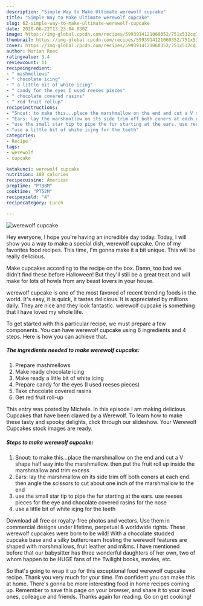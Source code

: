 ```yaml
---
description: "Simple Way to Make Ultimate werewolf cupcake"
title: "Simple Way to Make Ultimate werewolf cupcake"
slug: 62-simple-way-to-make-ultimate-werewolf-cupcake
date: 2020-06-22T13:23:04.830Z
image: https://img-global.cpcdn.com/recipes/5993914121060352/751x532cq70/werewolf-cupcake-recipe-main-photo.jpg
thumbnail: https://img-global.cpcdn.com/recipes/5993914121060352/751x532cq70/werewolf-cupcake-recipe-main-photo.jpg
cover: https://img-global.cpcdn.com/recipes/5993914121060352/751x532cq70/werewolf-cupcake-recipe-main-photo.jpg
author: Marian Reed
ratingvalue: 3.4
reviewcount: 11
recipeingredient:
- " mashmellows"
- " chocolate icing"
- " a little bit of white icing"
- " candy for the eyes I used reeses pieces"
- " chocolate covered rasins"
- " red fruit rollup"
recipeinstructions:
- "Snout: to make this...place the marshmallow on the end and cut a V shape half way into the marshmallow. then put the fruit roll up inside the marshmallow and trim excess"
- "Ears: lay the marshmallow on its side trim off both coners at each end. then angle the scissors to cut about one inch of the marshmallow to the end"
- "use the small star tip to pipe the fur starting at the ears. use reeses pieces for the eye and chocolate covered rasins for the nose"
- "use a little bit of white icjng for the teeth"
categories:
- Recipe
tags:
- werewolf
- cupcake

katakunci: werewolf cupcake 
nutrition: 189 calories
recipecuisine: American
preptime: "PT38M"
cooktime: "PT52M"
recipeyield: "4"
recipecategory: Lunch

---
```



![werewolf cupcake](https://img-global.cpcdn.com/recipes/5993914121060352/751x532cq70/werewolf-cupcake-recipe-main-photo.jpg)

Hey everyone, I hope you're having an incredible day today. Today, I will show you a way to make a special dish, werewolf cupcake. One of my favorites food recipes. This time, I'm gonna make it a bit unique. This will be really delicious.

Make cupcakes according to the recipe on the box. Damn, too bad we didn&#39;t find these before Halloween! But they&#39;ll still be a great treat and will make for lots of howls from any beast lovers in your house.

werewolf cupcake is one of the most favored of recent trending foods in the world. It's easy, it is quick, it tastes delicious. It is appreciated by millions daily. They are nice and they look fantastic. werewolf cupcake is something that I have loved my whole life.


To get started with this particular recipe, we must prepare a few components. You can have werewolf cupcake using 6 ingredients and 4 steps. Here is how you can achieve that.

<!--inarticleads1-->

##### The ingredients needed to make werewolf cupcake:

1. Prepare  mashmellows
1. Make ready  chocolate icing
1. Make ready  a little bit of white icing
1. Prepare  candy for the eyes (I used reeses pieces)
1. Take  chocolate covered rasins
1. Get  red fruit roll-up


This entry was posted by Michele. In this episode I am making delicious Cupcakes that have been clawed by a Werewolf. To learn how to make these tasty and spooky delights, click through our slideshow. Your Werewolf Cupcakes stock images are ready. 

<!--inarticleads2-->

##### Steps to make werewolf cupcake:

1. Snout: to make this...place the marshmallow on the end and cut a V shape half way into the marshmallow. then put the fruit roll up inside the marshmallow and trim excess
1. Ears: lay the marshmallow on its side trim off both coners at each end. then angle the scissors to cut about one inch of the marshmallow to the end
1. use the small star tip to pipe the fur starting at the ears. use reeses pieces for the eye and chocolate covered rasins for the nose
1. use a little bit of white icjng for the teeth


Download all free or royalty-free photos and vectors. Use them in commercial designs under lifetime, perpetual &amp; worldwide rights. These werewolf cupcakes were born to be wild! With a chocolate studded cupcake base and a silky buttercream frosting the werewolf features are shaped with marshmallows, fruit leather and m&amp;ms. I have mentioned before that our babysitter has three wonderful daughters of her own, two of whom happen to be HUGE fans of the Twilight books, movies, etc. 

So that's going to wrap it up for this exceptional food werewolf cupcake recipe. Thank you very much for your time. I'm confident you can make this at home. There's gonna be more interesting food in home recipes coming up. Remember to save this page on your browser, and share it to your loved ones, colleague and friends. Thanks again for reading. Go on get cooking!
